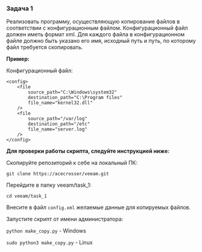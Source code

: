 ### Задача 1
Реализовать программу, осуществляющую копирование файлов в соответствии с конфигурационным файлом. Конфигурационный файл должен иметь формат xml. Для каждого файла в конфигурационном файле должно быть указано его имя, исходный путь и путь, по которому файл требуется скопировать.

**Пример:**

Конфигурационный файл:
```
<config>    
    <file
        source_path="C:\Windows\system32"
        destination_path="C:\Program files"
        file_name="kernel32.dll"    
    />
    <file
        source_path="/var/log"
        destination_path="/etc"
        file_name="server.log"
    />
</config>
```

**Для проверки работы скрипта, следуйте инструкцией ниже:**

Скопируйте репозиторий к себе на локальный ПК:

`git clone https://acecrosser/veeam.git`

Перейдите в папку veeam/task_1:

`cd veeam/task_1`

Внесите в файл `config.xml` желаемые данные для копируемых файлов.

Запустите скрипт от имени администратора:

`python make_copy.py` - Windows

`sudo python3 make_copy.py` - Linux
